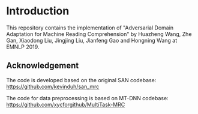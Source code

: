 # Introduction

This repository contains the implementation of "Adversarial Domain Adaptation for Machine Reading Comprehension" by Huazheng Wang, Zhe Gan, Xiaodong Liu, Jingjing Liu, Jianfeng Gao and Hongning Wang at EMNLP 2019.

## Acknowledgement

The code is developed based on the original SAN codebase: https://github.com/kevinduh/san_mrc

The code for data preprocessing is based on MT-DNN codebase: https://github.com/xycforgithub/MultiTask-MRC
